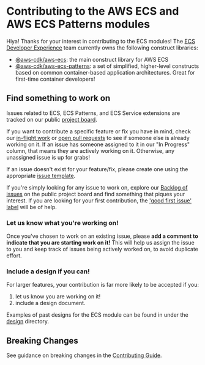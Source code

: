 # Contributing to the AWS ECS and AWS ECS Patterns modules

Hiya! Thanks for your interest in contributing to the ECS modules! The [ECS
Developer Experience](https://github.com/orgs/aws/teams/aws-ecs-devx) team
currently owns the following construct libraries:

- [@aws-cdk/aws-ecs](https://github.com/aws/aws-cdk/tree/main/packages/aws-cdk-lib/aws-ecs):
  the main construct library for AWS ECS
- [@aws-cdk/aws-ecs-patterns](https://github.com/aws/aws-cdk/tree/main/packages/aws-cdk-lib/aws-ecs-patterns):
  a set of simplified, higher-level constructs based on common container-based
application architectures. Great for first-time container developers!

## Find something to work on

Issues related to ECS, ECS Patterns, and ECS Service extensions are tracked on
our public [project board](https://github.com/aws/aws-cdk/projects/2).

If you want to contribute a specific feature or fix you have in mind, check our
[in-flight work](https://github.com/aws/aws-cdk/projects/2#column-8268897) or
[open pull requests](https://github.com/aws/aws-cdk/projects/2#column-11918985)
to see if someone else is already working on it. If an issue has someone
assigned to it in our "In Progress" column, that means they are actively
working on it. Otherwise, any unassigned issue is up for grabs!

If an issue doesn't exist for your feature/fix, please create one using the
appropriate [issue
template](https://github.com/aws/aws-cdk/tree/main/.github/ISSUE_TEMPLATE).

If you're simply looking for any issue to work on, explore our [Backlog of
issues](https://github.com/aws/aws-cdk/projects/2#column-8114389) on the public
project board and find something that piques your interest.  If you are looking
for your first contribution, the ['good first issue'
label](https://github.com/aws/aws-cdk/issues?q=is%3Aissue+is%3Aopen+label%3A%22good+first+issue%22)
will be of help.

### Let us know what you're working on!
Once you've chosen to work on an existing issue, please **add a comment to
indicate that you are starting work on it!** This will help us assign the
issue to you and keep track of issues being actively worked on, to avoid
duplicate effort.

### Include a design if you can!
For larger features, your contribution is far more likely to be accepted if you:
1. let us know you are working on it!
2. include a design document.

Examples of past designs for the ECS module can be found in under the
[design](https://github.com/aws/aws-cdk/tree/main/design/aws-ecs) directory.

## Breaking Changes
See guidance on breaking changes in the [Contributing Guide](https://github.com/aws/aws-cdk/blob/main/CONTRIBUTING.md#breaking-changes).
